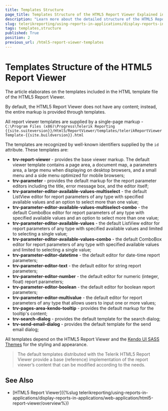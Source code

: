 ```yaml
---
title: Templates Structure
page_title: Templates Structure of the HTML5 Report Viewer Explained in details
description: "Learn more about the detailed structure of the HTML5 Report Viewer Templates in Telerik Reporting which is the basic template file."
slug: telerikreporting/using-reports-in-applications/display-reports-in-applications/web-application/html5-report-viewer/customizing/styling-and-appearance/templates-structure
tags: templates,structure
published: True
position: 2
previous_url: /html5-report-viewer-templates
---
```


# Templates Structure of the HTML5 Report Viewer

The article elaborates on the templates included in the HTML template file of the HTML5 Report Viewer.

By default, the HTML5 Report Viewer does not have any content; instead, the entire markup is provided through templates.

All report viewer templates are supplied by a single-page markup - `C:\Program Files (x86)\Progress\Telerik Reporting {{site.suiteversion}}/Html5/ReportViewer/templates/telerikReportViewerTemplate-{{site.buildversion}}.html`

The templates are recognized by well-known identifiers supplied by the `id` attribute. These templates are:

* __trv-report-viewer__ - provides the base viewer markup. The default viewer template contains a page area, a document map, a parameters area, a large menu when displaying on desktop browsers, and a small menu and a side menu optimized for mobile browsers;
* __trv-parameter__ - provides the default markup for the report parameter editors including the title, error message box, and the editor itself;
* __trv-parameter-editor-available-values-multiselect__ - the default ListView editor for report parameters of any type with specified available values and an option to select more than one value;
* __trv-parameter-editor-available-values-multiselect-combo__ - the default ComboBox editor for report parameters of any type with specified available values and an option to select more than one value;
* __trv-parameter-editor-available-values__ - the default ListView editor for report parameters of any type with specified available values and limited to selecting a single value;
* __trv-parameter-editor-available-values-combo__ - the default ComboBox editor for report parameters of any type with specified available values and limited to selecting a single value;
* __trv-parameter-editor-datetime__ - the default editor for date-time report parameters;
* __trv-parameter-editor-text__ - the default editor for string report parameters;
* __trv-parameter-editor-number__ - the default editor for numeric (integer, float) report parameters;
* __trv-parameter-editor-boolean__ - the default editor for boolean report parameters;
* __trv-parameter-editor-multivalue__ - the default editor for report parameters of any type that allows users to input one or more values;
* __trv-pages-area-kendo-tooltip__ - provides the default markup for the tooltip's content;
* __trv-search-dialog__ - provides the default template for the search dialog;
* __trv-send-email-dialog__ - provides the default template for the send email dialog;

All templates depend on the HTML5 Report Viewer and the [Kendo UI SASS Themes](https://docs.telerik.com/kendo-ui/styles-and-layout/sass-themes/overview) for the styling and appearance.

> The default templates distributed with the Telerik HTML5 Report Viewer provide a base (reference) implementation of the report viewer’s content that can be modified according to the needs.

## See Also

* [HTML5 Report Viewer]({%slug telerikreporting/using-reports-in-applications/display-reports-in-applications/web-application/html5-report-viewer/overview%})
